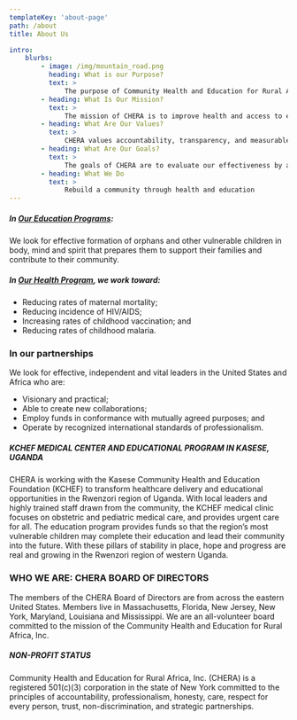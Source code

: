 ```yaml
---
templateKey: 'about-page'
path: /about
title: About Us

intro:
    blurbs:
        - image: /img/mountain_road.png
          heading: What is our Purpose?
          text: >
              The purpose of Community Health and Education for Rural Africa, Inc. (CHERA) shall be to improve the lives of those in some of Sub-Saharan Africa’s most impoverished communities via improved access to education and health care. Our focus on education and health care arises from the belief that improvements in these areas can bring about exponential and sustainable long term improvements in the well-being of such communities.
        - heading: What Is Our Mission?
          text: >
              The mission of CHERA is to improve health and access to education in rural Africa through enduring relationships with local leadership.
        - heading: What Are Our Values?
          text: >
              CHERA values accountability, transparency, and measurable results in our work and that of our partners. We value the mystery of differences, the compassion they engender, and the gift of working alongside people whose life experiences are different from our own. Through this work, our own skills, commitment to service, and faith are strengthened.
        - heading: What Are Our Goals?
          text: >
              The goals of CHERA are to evaluate our effectiveness by assessing results.
        - heading: What We Do
          text: >
              Rebuild a community through health and education
---
```


##### In [Our Education Programs](/education):

We look for effective formation of orphans and other vulnerable children in body, mind and spirit that prepares them to support their families and contribute to their community.

##### In [Our Health Program](/health), we work toward:

-   Reducing rates of maternal mortality;
-   Reducing incidence of HIV/AIDS;
-   Increasing rates of childhood vaccination; and
-   Reducing rates of childhood malaria.

### In our partnerships

We look for effective, independent and vital leaders in the United States and Africa who are:

-   Visionary and practical;
-   Able to create new collaborations;
-   Employ funds in conformance with mutually agreed purposes; and
-   Operate by recognized international standards of professionalism.

##### KCHEF MEDICAL CENTER AND EDUCATIONAL PROGRAM IN KASESE, UGANDA

CHERA is working with the Kasese Community Health and Education Foundation (KCHEF) to transform healthcare delivery and educational opportunities in the Rwenzori region of Uganda. With local leaders and highly trained staff drawn from the community, the KCHEF medical clinic focuses on obstetric and pediatric medical care, and provides urgent care for all. The education program provides funds so that the region’s most vulnerable children may complete their education and lead their community into the future. With these pillars of stability in place, hope and progress are real and growing in the Rwenzori region of western Uganda.

### WHO WE ARE: CHERA BOARD OF DIRECTORS

The members of the CHERA Board of Directors are from across the eastern United States. Members live in Massachusetts, Florida, New Jersey, New York, Maryland, Louisiana and Mississippi. We are an all-volunteer board committed to the mission of the Community Health and Education for Rural Africa, Inc.

##### NON-PROFIT STATUS

Community Health and Education for Rural Africa, Inc. (CHERA) is a registered 501(c)(3) corporation in the state of New York committed to the principles of accountability, professionalism, honesty, care, respect for every person, trust, non-discrimination, and strategic partnerships.

